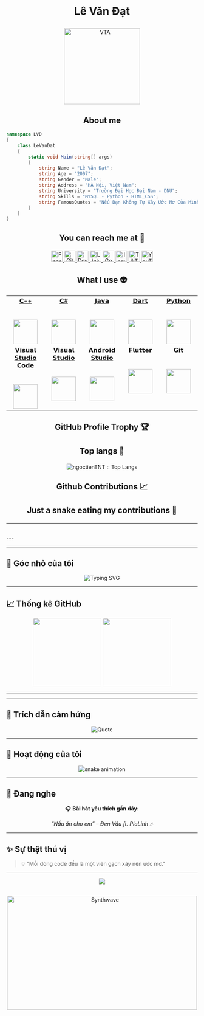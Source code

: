 # <p align="center">Lê Văn Đạt</p>

<p align="center">
	<a href="https://github.com/datdevl">
	<img src="https://scontent.fhan18-1.fna.fbcdn.net/v/t39.30808-6/563445809_25377565451880401_4010466069526224500_n.jpg?_nc_cat=106&ccb=1-7&_nc_sid=6ee11a&_nc_eui2=AeFQ34CeZv1RQHvoYanCfuKHJu98A2KQtd4m73wDYpC13qxajdSFaAcYJeIhvO0KiVBw4A84BvN7tuepvYOjaYtO&_nc_ohc=CZKu0I46J-UQ7kNvwFfEApT&_nc_oc=Adkhkn578gKMNAkLe2jIVUkPKFAFcOJLZx4fWSIQAvKhBnF2PYMbhoaVX69yJNV8GWA&_nc_zt=23&_nc_ht=scontent.fhan18-1.fna&_nc_gid=Mzz23n7uS4xpxpoS_aum7g&oh=00_AfckJU8i0lZiaI3d-MRyjz5YKr_oaK4zmPyQCb7ejIiG2w&oe=68FA7879" width = "200" alt="VTA">
	</a>
</p>

<h2 align="center">About me</h2>

```C#
namespace LVĐ
{
    class LeVanDat
    {
        static void Main(string[] args)
        {
            string Name = "Lê Văn Đạt";
            string Age = "2007";
            string Gender = "Male";
            string Address = "HÀ Nội, Việt Nam";
            string University = "Trường Đại Học Đại Nam - DNU";
            string Skills = "MYSQL - Python - HTML_CSS";
            string FamousQuotes = "Nếu Bạn Không Tự Xây Ước Mơ Của Mình Thì Người Khác Sẽ Thuê Bạn Xây Ước Mơ Của Họ";
        }
    }
}
```

## <p align="center">You can reach me at 🌹</p>

<p align="center">
  <a href="https://www.facebook.com/datdevl">
    <img src="https://www.vectorlogo.zone/logos/facebook/facebook-official.svg" alt="Facebook" height="30" width="30">
  </a>
	
  <a href="https://github.com/datdevl">
    <img src="https://www.vectorlogo.zone/logos/github/github-tile.svg" alt="Github" height="30" width="30">
  </a>
  
  <a href="https://datdevl.github.io/">
    <img src="https://www.vectorlogo.zone/logos/devto/devto-icon.svg" alt="DevTo" height="30" width="30">
  </a>
	
  <a href="https://www.linkedin.com/in/datdevl/">
    <img src="https://www.vectorlogo.zone/logos/linkedin/linkedin-icon.svg" alt="Linkedin" height="30" width="30">
  </a>
  
  <a href="mailto:dat.dev.vl@gmail.com">
    <img src="https://www.vectorlogo.zone/logos/google/google-icon.svg" alt="Google" height="30" width="30">
  </a>
	
  <a href="https://www.instagram.com/datdevl/">
    <img src="https://www.vectorlogo.zone/logos/instagram/instagram-icon.svg" alt="Instagram" height="30" width="30">
  </a>
  
  <a href="https://www.tiktok.com/@datdevl/">
    <img src="https://raw.githubusercontent.com/gilbarbara/logos/master/logos/tiktok-icon.svg" alt="TikTok" height="30" width="30">
  </a>
  
  <a href="https://www.youtube.com/datdevl">
    <img src="https://www.vectorlogo.zone/logos/youtube/youtube-icon.svg" alt="YouTube" height="30" width="30">
  </a>
</p>

## <p align="center">What I use :alien:</p>

<table align="center">
  <tbody>
    <tr valign="top">
      <td width="20%" align="center">
	<a href="https://devdocs.io/cpp/">
		<span>𝗖++</span><br><br><br>
		<img height="64px" src="https://cdn.worldvectorlogo.com/logos/c.svg">
	 </a>
      </td>
      <td width="20%" align="center">
	 <a href="https://docs.microsoft.com/dotnet/csharp/">
		<span>𝗖#</span><br><br><br>
		<img height="64px" src="https://cdn.svgporn.com/logos/c-sharp.svg">
	 </a>
      </td>
      <td width="20%" align="center">
	<a href="https://docs.oracle.com/java/">
		<span>𝗝𝗮𝘃𝗮</span><br><br><br>
		<img height="64px" src="https://cdn.svgporn.com/logos/java.svg">
	 </a>
      </td>
	<td width="20%" align="center">
		<a href="https://dart.dev/guides">
        <span>𝗗𝗮𝗿𝘁</span><br><br><br>
        <img height="64px" src="https://www.vectorlogo.zone/logos/dartlang/dartlang-icon.svg">
		</a>
      </td>
      <td width="20%" align="center">
	      <a href="https://docs.python.org/3/">
        <span>𝗣𝘆𝘁𝗵𝗼𝗻</span><br><br><br>
        <img height="64px" src="https://cdn.svgporn.com/logos/python.svg">
	      </a>
      </td>
    </tr>
    <tr valign="top">
	<td width="20%" align="center">
		<a href="https://code.visualstudio.com/docs">
        <span>𝗩𝗶𝘀𝘂𝗮𝗹 𝗦𝘁𝘂𝗱𝗶𝗼 𝗖𝗼𝗱𝗲</span><br><br><br>
        <img height="64px" src="https://cdn.worldvectorlogo.com/logos/visual-studio-code-1.svg">
		</a>
      </td>
	<td width="20%" align="center">
		<a href="https://docs.microsoft.com/visualstudio/ide/?view=vs-2019">
        <span>𝗩𝗶𝘀𝘂𝗮𝗹 𝗦𝘁𝘂𝗱𝗶𝗼</span><br><br><br>
        <img height="64px" src="https://cdn.worldvectorlogo.com/logos/visual-studio-2013.svg">
		</a>
      </td>
      <td width="20%" align="center">
	      <a href="https://developer.android.com/docs">
        <span>𝗔𝗻𝗱𝗿𝗼𝗶𝗱 𝗦𝘁𝘂𝗱𝗶𝗼</span><br><br><br>
        <img height="64px" src="https://cdn.worldvectorlogo.com/logos/android-logomark.svg">
	      </a>
      </td>
	    <td width="20%" align="center">
	<a href="https://docs.flutter.dev/">
		<span>𝗙𝗹𝘂𝘁𝘁𝗲𝗿</span><br><br><br>
		<img height="64px" src="https://cdn.worldvectorlogo.com/logos/flutter-logo.svg">
	</a>
      </td>
      <td width="20%" align="center">
	      <a href="https://git-scm.com/doc">
        <span>𝗚𝗶𝘁</span><br><br><br>
        <img height="64px" src="https://cdn.svgporn.com/logos/git-icon.svg">
	      </a>
      </td>
    </tr>
  </tbody>
</table>


## <p align="center">GitHub Profile Trophy 🏆</p>

<p align='center'>
</p>

## <p align="center">Top langs :tongue:</p>

<p align="center"><img src="https://github-readme-stats.vercel.app/api/top-langs/?username=ngoctienTNT&langs_count=10&theme=tokyonight&layout=compact" alt="ngoctienTNT :: Top Langs" /></p>

## <p align="center">Github Contributions 📈</p>



## <p align="center">Just a snake eating my contributions 🐍</p>

<p align='center'>
</p>

<hr>
<br>
---

---

## 🌸 Góc nhỏ của tôi  

<p align="center">
  <img src="https://readme-typing-svg.herokuapp.com?font=Fira+Code&size=22&pause=800&color=00FFFF&center=true&vCenter=true&width=700&lines=Chào+mừng+bạn+đến+với+GitHub+của+Lê+Văn+Đạt!;Lập+trình+là+đam+mê+-+Sáng+tạo+là+sứ+mệnh!;Cùng+nhau+học+hỏi+và+phát+triển+nhé+💙" alt="Typing SVG" />
</p>


---

## 📈 Thống kê GitHub  

<p align="center">
  <img src="https://github-readme-stats.vercel.app/api?username=datdevl&show_icons=true&theme=tokyonight&count_private=true&hide_border=true" height="180em" />
  <img src="https://github-readme-streak-stats.herokuapp.com/?user=datdevl&theme=tokyonight&hide_border=true" height="180em" />
</p>

---


---

## 💬 Trích dẫn cảm hứng  

<p align="center">
  <img src="https://quotes-github-readme.vercel.app/api?type=horizontal&theme=tokyonight&quote=Nếu+bạn+không+tự+xây+dựng+ước+mơ+của+mình,+người+khác+sẽ+thuê+bạn+xây+ước+mơ+của+họ.&author=Lê+Văn+Đạt" alt="Quote" />
</p>

---

## 🐍 Hoạt động của tôi  

<p align="center">
  <img src="https://raw.githubusercontent.com/datdevl/datdevl/output/github-contribution-grid-snake.svg" alt="snake animation" />
</p>

---

## 🎵 Đang nghe  

<p align="center">
  🎧 <b>Bài hát yêu thích gần đây:</b>  
  <br>
  <a href="[https://www.youtube.com/watch?v=ukHK1GVyr0I](https://www.youtube.com/watch?v=ukHK1GVyr0I&list=RDukHK1GVyr0I&start_radio=1" target="_blank">
  </a>
	
  <br>
  <i>“Nấu ăn cho em” – Đen Vâu ft. PiaLinh 🎶</i>
</p>

---

## ✨ Sự thật thú vị  

> 💡 "Mỗi dòng code đều là một viên gạch xây nên ước mơ."

---

<p align="center">
  <img src="https://capsule-render.vercel.app/api?type=waving&color=0:00C2FF,100:FF00FF&height=120&section=footer&text=Lê%20Văn%20Đạt%20💙&fontColor=FFFFFF&fontSize=25&animation=fadeIn" />
</p>


##

<p align="center"><img src="https://thumbs.gfycat.com/GoodnaturedFondGaur-size_restricted.gif" alt="Synthwave" height="300" width="500"></p>

